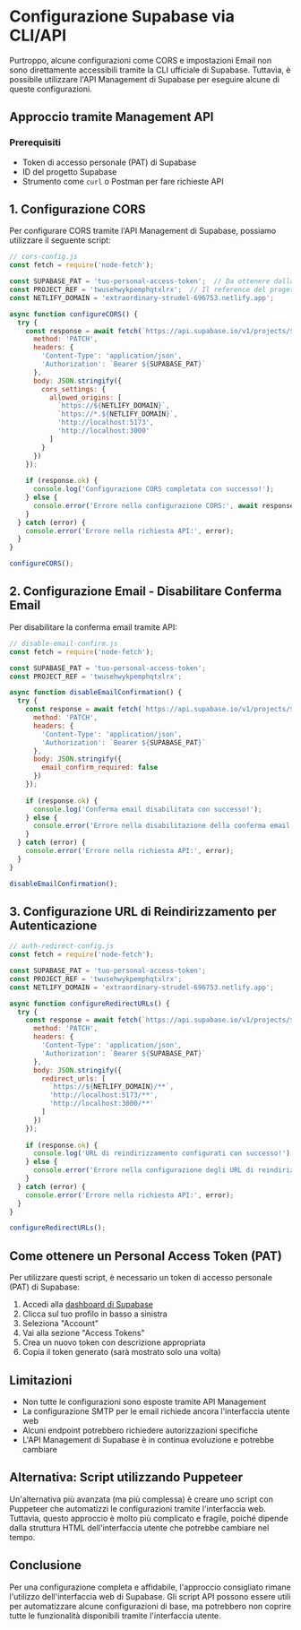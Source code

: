 # Configurazione Supabase via CLI/API

Purtroppo, alcune configurazioni come CORS e impostazioni Email non sono direttamente accessibili tramite la CLI ufficiale di Supabase. Tuttavia, è possibile utilizzare l'API Management di Supabase per eseguire alcune di queste configurazioni.

## Approccio tramite Management API

### Prerequisiti
- Token di accesso personale (PAT) di Supabase
- ID del progetto Supabase
- Strumento come `curl` o Postman per fare richieste API

## 1. Configurazione CORS

Per configurare CORS tramite l'API Management di Supabase, possiamo utilizzare il seguente script:

```javascript
// cors-config.js
const fetch = require('node-fetch');

const SUPABASE_PAT = 'tuo-personal-access-token';  // Da ottenere dalla dashboard Supabase
const PROJECT_REF = 'twusehwykpemphqtxlrx';  // Il reference del progetto
const NETLIFY_DOMAIN = 'extraordinary-strudel-696753.netlify.app';

async function configureCORS() {
  try {
    const response = await fetch(`https://api.supabase.io/v1/projects/${PROJECT_REF}/api-settings`, {
      method: 'PATCH',
      headers: {
        'Content-Type': 'application/json',
        'Authorization': `Bearer ${SUPABASE_PAT}`
      },
      body: JSON.stringify({
        cors_settings: {
          allowed_origins: [
            `https://${NETLIFY_DOMAIN}`,
            `https://*.${NETLIFY_DOMAIN}`,
            'http://localhost:5173',
            'http://localhost:3000'
          ]
        }
      })
    });
    
    if (response.ok) {
      console.log('Configurazione CORS completata con successo!');
    } else {
      console.error('Errore nella configurazione CORS:', await response.text());
    }
  } catch (error) {
    console.error('Errore nella richiesta API:', error);
  }
}

configureCORS();
```

## 2. Configurazione Email - Disabilitare Conferma Email

Per disabilitare la conferma email tramite API:

```javascript
// disable-email-confirm.js
const fetch = require('node-fetch');

const SUPABASE_PAT = 'tuo-personal-access-token';
const PROJECT_REF = 'twusehwykpemphqtxlrx';

async function disableEmailConfirmation() {
  try {
    const response = await fetch(`https://api.supabase.io/v1/projects/${PROJECT_REF}/auth-settings`, {
      method: 'PATCH',
      headers: {
        'Content-Type': 'application/json',
        'Authorization': `Bearer ${SUPABASE_PAT}`
      },
      body: JSON.stringify({
        email_confirm_required: false
      })
    });
    
    if (response.ok) {
      console.log('Conferma email disabilitata con successo!');
    } else {
      console.error('Errore nella disabilitazione della conferma email:', await response.text());
    }
  } catch (error) {
    console.error('Errore nella richiesta API:', error);
  }
}

disableEmailConfirmation();
```

## 3. Configurazione URL di Reindirizzamento per Autenticazione

```javascript
// auth-redirect-config.js
const fetch = require('node-fetch');

const SUPABASE_PAT = 'tuo-personal-access-token';
const PROJECT_REF = 'twusehwykpemphqtxlrx';
const NETLIFY_DOMAIN = 'extraordinary-strudel-696753.netlify.app';

async function configureRedirectURLs() {
  try {
    const response = await fetch(`https://api.supabase.io/v1/projects/${PROJECT_REF}/auth-settings`, {
      method: 'PATCH',
      headers: {
        'Content-Type': 'application/json',
        'Authorization': `Bearer ${SUPABASE_PAT}`
      },
      body: JSON.stringify({
        redirect_urls: [
          `https://${NETLIFY_DOMAIN}/**`,
          'http://localhost:5173/**',
          'http://localhost:3000/**'
        ]
      })
    });
    
    if (response.ok) {
      console.log('URL di reindirizzamento configurati con successo!');
    } else {
      console.error('Errore nella configurazione degli URL di reindirizzamento:', await response.text());
    }
  } catch (error) {
    console.error('Errore nella richiesta API:', error);
  }
}

configureRedirectURLs();
```

## Come ottenere un Personal Access Token (PAT)

Per utilizzare questi script, è necessario un token di accesso personale (PAT) di Supabase:

1. Accedi alla [dashboard di Supabase](https://app.supabase.io)
2. Clicca sul tuo profilo in basso a sinistra
3. Seleziona "Account"
4. Vai alla sezione "Access Tokens"
5. Crea un nuovo token con descrizione appropriata
6. Copia il token generato (sarà mostrato solo una volta)

## Limitazioni

- Non tutte le configurazioni sono esposte tramite API Management
- La configurazione SMTP per le email richiede ancora l'interfaccia utente web
- Alcuni endpoint potrebbero richiedere autorizzazioni specifiche
- L'API Management di Supabase è in continua evoluzione e potrebbe cambiare

## Alternativa: Script utilizzando Puppeteer

Un'alternativa più avanzata (ma più complessa) è creare uno script con Puppeteer che automatizzi le configurazioni tramite l'interfaccia web. Tuttavia, questo approccio è molto più complicato e fragile, poiché dipende dalla struttura HTML dell'interfaccia utente che potrebbe cambiare nel tempo.

## Conclusione

Per una configurazione completa e affidabile, l'approccio consigliato rimane l'utilizzo dell'interfaccia web di Supabase. Gli script API possono essere utili per automatizzare alcune configurazioni di base, ma potrebbero non coprire tutte le funzionalità disponibili tramite l'interfaccia utente.
